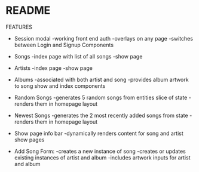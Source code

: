 # README

FEATURES

* Session modal
  -working front end auth
  -overlays on any page
  -switches between Login and Signup Components

* Songs
  -index page with list of all songs
  -show page

* Artists
  -index page
  -show page

* Albums
  -associated with both artist and song
  -provides album artwork to song show and index components

* Random Songs
  -generates 5 random songs from entities slice of state
  -renders them in homepage layout

* Newest Songs
  -generates the 2 most recently added songs from state
  -renders them in homepage layout

* Show page info bar
  -dynamically renders content for song and artist show pages

* Add Song Form:
    -creates a new instance of song
    -creates or updates existing instances of artist and album
    -includes artwork inputs for artist and album

